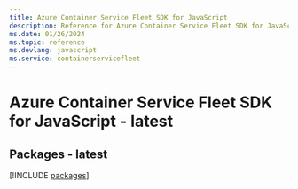 ```yaml
---
title: Azure Container Service Fleet SDK for JavaScript
description: Reference for Azure Container Service Fleet SDK for JavaScript
ms.date: 01/26/2024
ms.topic: reference
ms.devlang: javascript
ms.service: containerservicefleet
---
```

# Azure Container Service Fleet SDK for JavaScript - latest
## Packages - latest
[!INCLUDE [packages](container-service-fleet-index.md)]